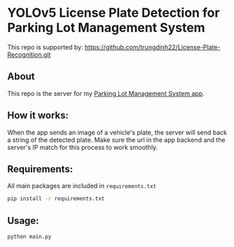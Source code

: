 # YOLOv5 License Plate Detection for Parking Lot Management System
This repo is supported by: https://github.com/trungdinh22/License-Plate-Recognition.git

## About
This repo is the server for my [Parking Lot Management System app](https://github.com/trungdinh22/License-Plate-Recognition.git).

## How it works:
When the app sends an image of a vehicle's plate, the server will send back a string of the detected plate. Make sure the url in the app backend and the server's IP match for this process to work smoothly.

## Requirements:
All main packages are included in `requirements.txt`
```bash
pip install -r requirements.txt
```

## Usage:
```bash
python main.py
```